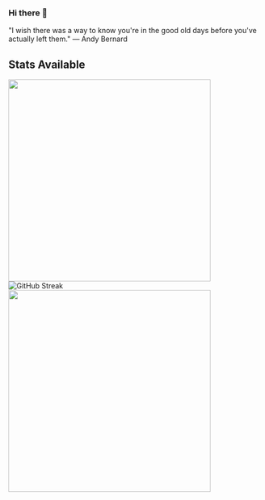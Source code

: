 ### Hi there 👋

"I wish there was a way to know you're in the good old days before you've actually left them." — Andy Bernard

## Stats Available
<img width=400 src='https://github-readme-stats.vercel.app/api?username=paweldrozanski&theme=vue-dark&show_icons=true&hide_border=true&count_private=true' />
<img src="https://github-readme-streak-stats.herokuapp.com?user=paweldrozanski" alt="GitHub Streak" />

<img width=400 src='https://github-readme-stats.vercel.app/api/top-langs/?username=paweldrozanski&theme=vue-dark&show_icons=true&hide_border=true&layout=compact' />



<!--
**paweldrozanski/paweldrozanski** is a ✨ _special_ ✨ repository because its `README.md` (this file) appears on your GitHub profile.

Here are some ideas to get you started:

- 🔭 I’m currently working on ...
- 🌱 I’m currently learning ...
- 👯 I’m looking to collaborate on ...
- 🤔 I’m looking for help with ...
- 💬 Ask me about ...
- 📫 How to reach me: ...
- 😄 Pronouns: ...
- ⚡ Fun fact: ...
-->
